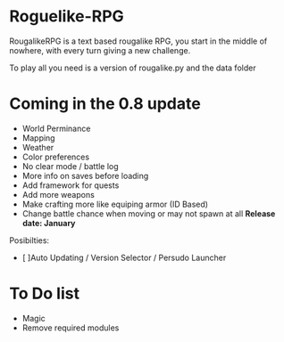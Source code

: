 # Roguelike-RPG
RougalikeRPG is a text based rougalike RPG, you start in the middle of nowhere, with every turn giving a new challenge.

To play all you need is a version of rougalike.py and the data folder


# Coming in the 0.8 update
- World Perminance
- Mapping
- Weather
- Color preferences
- No clear mode / battle log
- More info on saves before loading
- Add framework for quests
- Add more weapons
- Make crafting more like equiping armor (ID Based)
- Change battle chance when moving or may not spawn at all
__Release date:  January__

Posibilties:
- [ ]Auto Updating / Version Selector / Persudo Launcher 

# To Do list
- Magic
- Remove required modules
